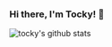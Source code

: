 ### Hi there, I'm Tocky! 👋

![tocky's github stats](https://github-readme-stats-tttocklll.vercel.app/api?username=tttocklll&show_icons=true&theme=transparent&card_width=500&rank_icon=github)


<!--
**tttocklll/tttocklll** is a ✨ _special_ ✨ repository because its `README.md` (this file) appears on your GitHub profile.

Here are some ideas to get you started:

- 🔭 I’m currently working on ...
- 🌱 I’m currently learning ...
- 👯 I’m looking to collaborate on ...
- 🤔 I’m looking for help with ...
- 💬 Ask me about ...
- 📫 How to reach me: ...
- 😄 Pronouns: ...
- ⚡ Fun fact: ...
-->

